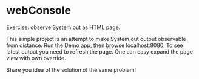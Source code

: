 # webConsole
Exercise: observe System.out as HTML page.

This simple project is an attempt to make System.out output observable from distance. Run the Demo app, then browse localhost:8080. 
To see latest output you need to refresh the page. One can easy expand the page view with own override. 

Share you idea of the solution of the same problem!
